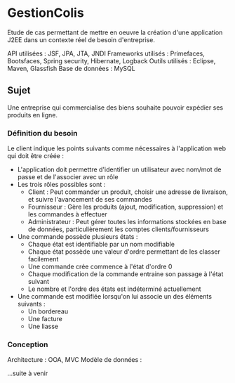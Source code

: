 # GestionColis
Etude de cas permettant de mettre en oeuvre la création d'une application J2EE dans un contexte réel de besoin d'entreprise.

API utilisées : JSF, JPA, JTA, JNDI
Frameworks utilisés : Primefaces, Bootsfaces, Spring security, Hibernate, Logback
Outils utilisés : Eclipse, Maven, Glassfish
Base de données : MySQL

## Sujet
Une entreprise qui commercialise des biens souhaite pouvoir expédier ses produits en ligne.

### Définition du besoin
Le client indique les points suivants comme nécessaires à l'application web qui doit être créée :
- L'application doit permettre d'identifier un utilisateur avec nom/mot de passe et de l'associer avec un rôle
- Les trois rôles possibles sont :
  - Client : Peut commander un produit, choisir une adresse de livraison, et suivre l'avancement de ses commandes
  - Fournisseur : Gère les produits (ajout, modification, suppression) et les commandes à effectuer
  - Administrateur : Peut gérer toutes les informations stockées en base de données, particulièrement les comptes clients/fournisseurs
- Une commande possède plusieurs états :
  - Chaque état est identifiable par un nom modifiable
  - Chaque état possède une valeur d'ordre permettant de les classer facilement
  - Une commande crée commence à l'état d'ordre 0
  - Chaque modification de la commande entraine son passage à l'état suivant
  - Le nombre et l'ordre des états est indéterminé actuellement
- Une commande est modifiée lorsqu'on lui associe un des éléments suivants :
  - Un bordereau
  - Une facture
  - Une liasse

### Conception

Architecture : OOA, MVC
Modèle de données : <lien>

...suite à venir
